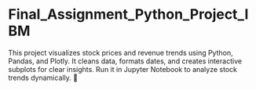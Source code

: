 # Final_Assignment_Python_Project_IBM
This project visualizes stock prices and revenue trends using Python, Pandas, and Plotly. It cleans data, formats dates, and creates interactive subplots for clear insights. Run it in Jupyter Notebook to analyze stock trends dynamically. 🚀
